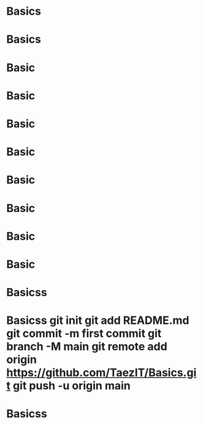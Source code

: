 # Basics
# Basics
# Basic
# Basic
# Basic
# Basic
# Basic
# Basic
# Basic
# Basic
# Basicss
# Basicss git init git add README.md git commit -m first commit git branch -M main git remote add origin https://github.com/TaezIT/Basics.git git push -u origin main
# Basicss
